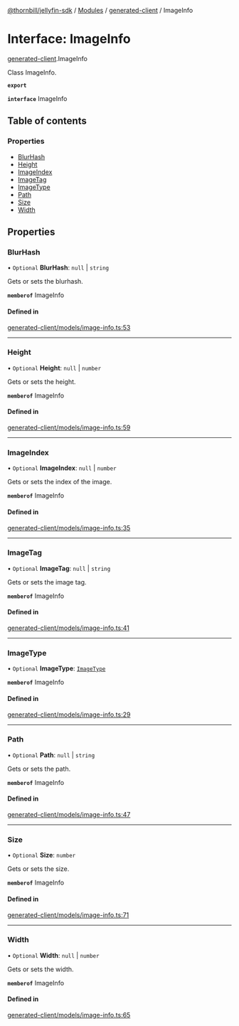 [@thornbill/jellyfin-sdk](../README.md) / [Modules](../modules.md) / [generated-client](../modules/generated_client.md) / ImageInfo

# Interface: ImageInfo

[generated-client](../modules/generated_client.md).ImageInfo

Class ImageInfo.

**`export`**

**`interface`** ImageInfo

## Table of contents

### Properties

- [BlurHash](generated_client.ImageInfo.md#blurhash)
- [Height](generated_client.ImageInfo.md#height)
- [ImageIndex](generated_client.ImageInfo.md#imageindex)
- [ImageTag](generated_client.ImageInfo.md#imagetag)
- [ImageType](generated_client.ImageInfo.md#imagetype)
- [Path](generated_client.ImageInfo.md#path)
- [Size](generated_client.ImageInfo.md#size)
- [Width](generated_client.ImageInfo.md#width)

## Properties

### BlurHash

• `Optional` **BlurHash**: ``null`` \| `string`

Gets or sets the blurhash.

**`memberof`** ImageInfo

#### Defined in

[generated-client/models/image-info.ts:53](https://github.com/thornbill/jellyfin-sdk-typescript/blob/21a118e/src/generated-client/models/image-info.ts#L53)

___

### Height

• `Optional` **Height**: ``null`` \| `number`

Gets or sets the height.

**`memberof`** ImageInfo

#### Defined in

[generated-client/models/image-info.ts:59](https://github.com/thornbill/jellyfin-sdk-typescript/blob/21a118e/src/generated-client/models/image-info.ts#L59)

___

### ImageIndex

• `Optional` **ImageIndex**: ``null`` \| `number`

Gets or sets the index of the image.

**`memberof`** ImageInfo

#### Defined in

[generated-client/models/image-info.ts:35](https://github.com/thornbill/jellyfin-sdk-typescript/blob/21a118e/src/generated-client/models/image-info.ts#L35)

___

### ImageTag

• `Optional` **ImageTag**: ``null`` \| `string`

Gets or sets the image tag.

**`memberof`** ImageInfo

#### Defined in

[generated-client/models/image-info.ts:41](https://github.com/thornbill/jellyfin-sdk-typescript/blob/21a118e/src/generated-client/models/image-info.ts#L41)

___

### ImageType

• `Optional` **ImageType**: [`ImageType`](../enums/generated_client.ImageType.md)

**`memberof`** ImageInfo

#### Defined in

[generated-client/models/image-info.ts:29](https://github.com/thornbill/jellyfin-sdk-typescript/blob/21a118e/src/generated-client/models/image-info.ts#L29)

___

### Path

• `Optional` **Path**: ``null`` \| `string`

Gets or sets the path.

**`memberof`** ImageInfo

#### Defined in

[generated-client/models/image-info.ts:47](https://github.com/thornbill/jellyfin-sdk-typescript/blob/21a118e/src/generated-client/models/image-info.ts#L47)

___

### Size

• `Optional` **Size**: `number`

Gets or sets the size.

**`memberof`** ImageInfo

#### Defined in

[generated-client/models/image-info.ts:71](https://github.com/thornbill/jellyfin-sdk-typescript/blob/21a118e/src/generated-client/models/image-info.ts#L71)

___

### Width

• `Optional` **Width**: ``null`` \| `number`

Gets or sets the width.

**`memberof`** ImageInfo

#### Defined in

[generated-client/models/image-info.ts:65](https://github.com/thornbill/jellyfin-sdk-typescript/blob/21a118e/src/generated-client/models/image-info.ts#L65)

